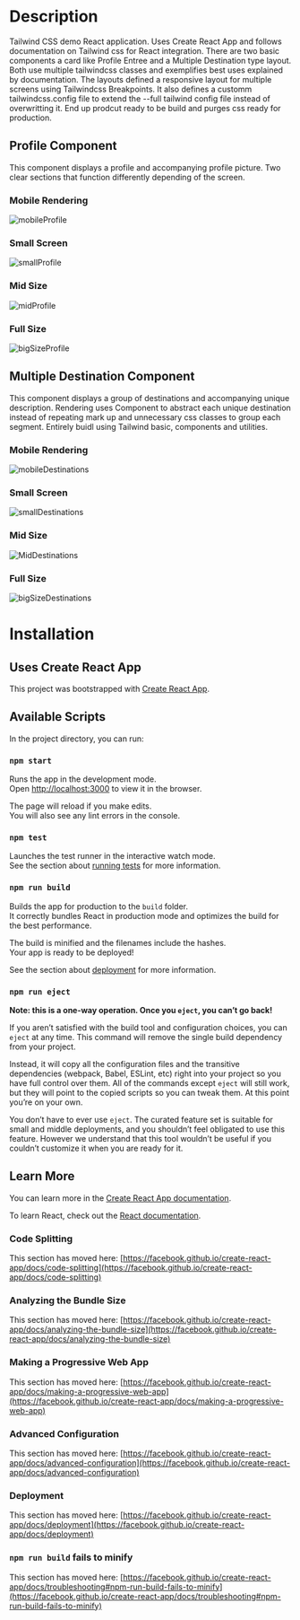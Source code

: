 # Description

Tailwind CSS demo React application. Uses Create React App and follows documentation on Tailwind css for React integration. 
There are two basic components a card like Profile Entree and a Multiple Destination type layout.  Both use multiple tailwindcss classes and exemplifies best uses explained by documentation. The layouts defined a responsive layout for multiple screens using Tailwindcss Breakpoints. It also defines a customm tailwindcss.config file to extend the --full tailwind config file instead of overwritting it. End up prodcut ready to be build and purges css ready for production.

## Profile Component
This component displays a profile and accompanying profile picture. Two clear sections that function differently depending of the screen.

### Mobile Rendering

![mobileProfile](https://user-images.githubusercontent.com/727988/115495072-b1753f80-a21b-11eb-8e29-69c757c9a7b1.PNG)

### Small Screen

![smallProfile](https://user-images.githubusercontent.com/727988/115495071-b1753f80-a21b-11eb-8024-3cea83adf0cd.PNG)

### Mid Size 

![midProfile](https://user-images.githubusercontent.com/727988/115495070-b1753f80-a21b-11eb-9af3-04a0f0e16998.PNG)

### Full Size

![bigSizeProfile](https://user-images.githubusercontent.com/727988/115495069-b0dca900-a21b-11eb-8f04-164646cbddb6.PNG)


## Multiple Destination Component
This component displays a group of destinations and accompanying unique description. Rendering uses Component to abstract each unique destination instead of repeating mark up and unnecessary css classes to group each segment. Entirely buidl using Tailwind basic, components and utilities. 

### Mobile Rendering

![mobileDestinations](https://user-images.githubusercontent.com/727988/115495065-b0441280-a21b-11eb-8782-895bfe62acff.PNG)

### Small Screen

![smallDestinations](https://user-images.githubusercontent.com/727988/115495066-b0441280-a21b-11eb-9935-8593de9b96ba.PNG)

### Mid Size 

![MidDestinations](https://user-images.githubusercontent.com/727988/115495067-b0dca900-a21b-11eb-95d2-908e757f264f.PNG)

### Full Size

![bigSizeDestinations](https://user-images.githubusercontent.com/727988/115495068-b0dca900-a21b-11eb-966b-099de505ed5d.PNG)




# Installation

## Uses Create React App

This project was bootstrapped with [Create React App](https://github.com/facebook/create-react-app).

## Available Scripts

In the project directory, you can run:

### `npm start`

Runs the app in the development mode.\
Open [http://localhost:3000](http://localhost:3000) to view it in the browser.

The page will reload if you make edits.\
You will also see any lint errors in the console.

### `npm test`

Launches the test runner in the interactive watch mode.\
See the section about [running tests](https://facebook.github.io/create-react-app/docs/running-tests) for more information.

### `npm run build`

Builds the app for production to the `build` folder.\
It correctly bundles React in production mode and optimizes the build for the best performance.

The build is minified and the filenames include the hashes.\
Your app is ready to be deployed!

See the section about [deployment](https://facebook.github.io/create-react-app/docs/deployment) for more information.

### `npm run eject`

**Note: this is a one-way operation. Once you `eject`, you can’t go back!**

If you aren’t satisfied with the build tool and configuration choices, you can `eject` at any time. This command will remove the single build dependency from your project.

Instead, it will copy all the configuration files and the transitive dependencies (webpack, Babel, ESLint, etc) right into your project so you have full control over them. All of the commands except `eject` will still work, but they will point to the copied scripts so you can tweak them. At this point you’re on your own.

You don’t have to ever use `eject`. The curated feature set is suitable for small and middle deployments, and you shouldn’t feel obligated to use this feature. However we understand that this tool wouldn’t be useful if you couldn’t customize it when you are ready for it.

## Learn More

You can learn more in the [Create React App documentation](https://facebook.github.io/create-react-app/docs/getting-started).

To learn React, check out the [React documentation](https://reactjs.org/).

### Code Splitting

This section has moved here: [https://facebook.github.io/create-react-app/docs/code-splitting](https://facebook.github.io/create-react-app/docs/code-splitting)

### Analyzing the Bundle Size

This section has moved here: [https://facebook.github.io/create-react-app/docs/analyzing-the-bundle-size](https://facebook.github.io/create-react-app/docs/analyzing-the-bundle-size)

### Making a Progressive Web App

This section has moved here: [https://facebook.github.io/create-react-app/docs/making-a-progressive-web-app](https://facebook.github.io/create-react-app/docs/making-a-progressive-web-app)

### Advanced Configuration

This section has moved here: [https://facebook.github.io/create-react-app/docs/advanced-configuration](https://facebook.github.io/create-react-app/docs/advanced-configuration)

### Deployment

This section has moved here: [https://facebook.github.io/create-react-app/docs/deployment](https://facebook.github.io/create-react-app/docs/deployment)

### `npm run build` fails to minify

This section has moved here: [https://facebook.github.io/create-react-app/docs/troubleshooting#npm-run-build-fails-to-minify](https://facebook.github.io/create-react-app/docs/troubleshooting#npm-run-build-fails-to-minify)
